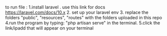 to run file : 1.install laravel . use this link for docs https://laravel.com/docs/10.x 2. set up your laravel env 3. replace the folders "public", "resources", "routes" with the folders uploaded in this repo 4.run the program by typing: "php artisan serve" in the terminal. 5.click the link/ipadd that will appear on your terminal


